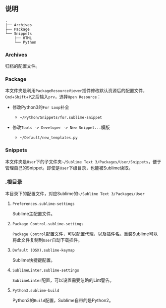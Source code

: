 ## 说明

```
.
├── Archives
├── Package
└── Snippets
    ├── HTML
    └── Python
```

### Archives
归档的配置文件。


### Package
本文件夹是利用`PackageResourceViewer`插件修改默认资源后的配置文件，`Cmd`+`Shift`+`P`之后输入`prv`，选择`Open Resource`：

* 修改Python3的`For Loop`补全
    * `~/Python/Snippets/for.sublime-snippet`

* 修改`Tools -> Developer -> New Snippet...`模版
    * `~/Default/new_templates.py`


### Snippets

本文件夹是`User`下的子文件夹`~/Sublime Text 3/Packages/User/Snippets`，便于管理自己的Snippet。即使是`User`下级目录，也能被Sublime读取。


### .根目录

本目录下的配置文件，对应Sublime的`~/Sublime Text 3/Packages/User`

1. `Preferences.sublime-settings`

    Sublime主配置文件。


2. `Package Control.sublime-settings`

    `Package Control`配置文件，可以配置代理，以及插件名。重装Sublime可以将此文件复制到`User`自动下载插件。


3. `Default (OSX).sublime-keymap`

    Sublime快捷键配置。


4. `SublimeLinter.sublime-settings`

    `SublimeLinter`配置，可以设置需要忽略的Lint警告。


5. `Python3.sublime-build`

    Python3的`Build`配置，Sublime自带的是Python2。



